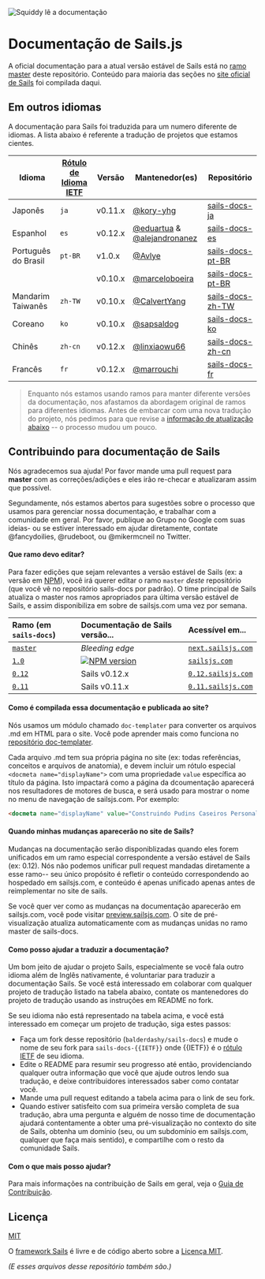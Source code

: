 ![Squiddy lê a documentação](https://sailsjs.com/images/squidford_swimming.png)

# Documentação de Sails.js

A oficial documentação para a atual versão estável de Sails está no [ramo master](https://github.com/balderdashy/sails-docs) deste repositório. Conteúdo para maioria das seções no [site oficial de Sails](https://sailsjs.com) foi compilada daqui.


## Em outros idiomas

A documentação para Sails foi traduzida para um numero diferente de idiomas. A lista abaixo é referente a tradução de projetos que estamos cientes.

| Idioma                     | [Rótulo de Idioma IETF](https://en.wikipedia.org/wiki/IETF_language_tag)  | Versão |  Mantenedor(es)        | Repositório                               |
| ---------------------------- | ------- | ------- | ------------------ | ---------------------------------- |
| Japonês                     | `ja`    | v0.11.x | [@kory-yhg](https://github.com/kory-yhg)      | [sails-docs-ja](https://github.com/balderdashy/sails-docs/tree/ja)
| Espanhol                      | `es`    | v0.12.x | [@eduartua](https://github.com/eduartua/) & [@alejandronanez](https://github.com/alejandronanez)   | [sails-docs-es](https://github.com/eduartua/sails-docs-es)
| Português do Brasil         | `pt-BR` | v1.0.x  | [@Avlye](https://github.com/Avlye) | [sails-docs-pt-BR](https://github.com/Avlye/sails-docs-pt-BR)
|                              |         | v0.10.x | [@marceloboeira](https://github.com/marceloboeira)   | [sails-docs-pt-BR](https://github.com/balderdashy/sails-docs/tree/pt-BR)
| Mandarim Taiwanês           | `zh-TW` | v0.10.x | [@CalvertYang](https://github.com/CalvertYang)   | [sails-docs-zh-TW](https://github.com/balderdashy/sails-docs/tree/zh-TW)
| Coreano                       | `ko`    | v0.10.x | [@sapsaldog](https://github.com/sapsaldog)   | [sails-docs-ko](https://github.com/balderdashy/sails-docs/tree/ko)
| Chinês                      | `zh-cn`    | v0.12.x | [@linxiaowu66](https://github.com/linxiaowu66)   | [sails-docs-zh-cn](https://github.com/linxiaowu66/sails-docs-zh-cn)
| Francês                       | `fr`    | v0.12.x | [@marrouchi](https://github.com/marrouchi)   | [sails-docs-fr](https://github.com/marrouchi/sails-docs-fr)


> Enquanto nós estamos usando ramos para manter diferente versões da documentação, nos afastamos da abordagem original de ramos para diferentes idiomas. Antes de embarcar com uma nova tradução do projeto, nós pedimos para que revise a [informação de atualização abaixo](#how-can-i-help-translate-the-documentation) -- o processo mudou um pouco.



## Contribuindo para documentação de Sails

Nós agradecemos sua ajuda! Por favor mande uma pull request para **master** com as correções/adições e eles irão re-checar e atualizaram assim que possível.

Segundamente, nós estamos abertos para sugestões sobre o processo que usamos para gerenciar nossa documentação, e trabalhar com a comunidade em geral. Por favor, publique ao Grupo no Google com suas ideias- ou se estiver interessado em ajudar diretamente, contate @fancydoilies, @rudeboot, ou @mikermcneil no Twitter.

#### Que ramo devo editar?

<!-- Com o lançamento da nova versão de Sails chegando, nós pedimos para que todas pull requests sejam feitas ao ramo `1.0`, até que o conteúdo da documentação 0.12 seja substituída no site principal. A única exceção é se você estiver documentando algo que não é relevante para Sails v1. -->

Para fazer edições que sejam relevantes a versão estável de Sails (ex: a versão em [NPM](npmjs.org/package/sails)), você irá querer editar o ramo `master` _deste_ repositório (que você vê no repositório sails-docs por padrão). O time principal de Sails atualiza o master nos ramos apropriados para última versão estável de Sails, e assim disponibiliza em sobre de sailsjs.com uma vez por semana.
 
 <!-- Isso depende de que tipo de edição você está fazendo. Mais comumente, você fará edições que são relevantes para última versão estável de Sails (como exemplo, a versão em [NPM](npmjs.org/package/sails)) e então queira editar o ramo `master` __desse__ repositório (que pode encontrar por padrão no repositório sails-docs). O time de documentação funde o master dentro do ramo apropriado para a última versão estável disponível de Sails, e então implementa no sailsjs.com uma vez por semana.

Por outro lado, se você está editando recursos não disponíveis relacionados a próxima versão; mais comumente como acompanhamento uma proposta de recurso ou uma pull request aberta de Sails ou um projeto relacionado, então você deva querer editar o ramo de próximas versões disponíveis de Sails (algumas vezes chamada de "edge").
-->

| Ramo (em `sails-docs`)                                          | Documentação de Sails versão...                                                     | Acessível em...   |
|:------------------------------------------------------------------|:---------------------------------------------------------------------------------------|:-------------------|
| [`master`](https://github.com/balderdashy/sails-docs/tree/master) | _Bleeding edge_                                                                        | [`next.sailsjs.com`](https://next.sailsjs.com)
| [`1.0`](https://github.com/balderdashy/sails-docs/tree/1.0)       | [![NPM version](https://badge.fury.io/js/sails.png)](http://badge.fury.io/js/sails)    | [`sailsjs.com`](https://sailsjs.com)
| [`0.12`](https://github.com/balderdashy/sails-docs/tree/0.12)     | Sails v0.12.x                                                                          | [`0.12.sailsjs.com`](https://0.12.sailsjs.com)
| [`0.11`](https://github.com/balderdashy/sails-docs/tree/0.11)     | Sails v0.11.x                                                                          | [`0.11.sailsjs.com`](http://0.11.sailsjs.com)


#### Como é compilada essa documentação e publicada ao site?

Nós usamos um módulo chamado `doc-templater` para converter os arquivos .md em HTML para o site. Você pode aprender mais como funciona no [repositório doc-templater](https://github.com/uncletammy/doc-templater).

Cada arquivo .md tem sua própria página no site (ex: todas referências, conceitos e arquivos de anatomia), e devem incluir um rótulo especial `<docmeta name="displayName">` com uma propriedade `value` específica ao título da página. Isto impactará como a página da dcoumentação aparecerá nos resultadores de motores de busca, e será usado para mostrar o nome no menu de navegação de sailsjs.com. Por exemplo:

```markdown
<docmeta name="displayName" value="Construindo Pudins Caseiros Personalizados">
```

#### Quando minhas mudanças aparecerão no site de Sails?

Mudanças na documentação serão disponiblizadas quando eles forem unificados em um ramo especial correspondente a versão estável de Sails (ex: 0.12). Nós não podemos unificar pull request mandadas diretamente a esse ramo-- seu único propósito é refletir o conteúdo correspondendo ao hospedado em sailsjs.com, e conteúdo é apenas unificado apenas antes de reimplementar no site de sails. 

Se você quer ver como as mudanças na documentação aparecerão em sailsjs.com, você pode visitar [preview.sailsjs.com](http://preview.sailsjs.com). O site de pré-visualização atualiza automaticamente com as mudanças unidas no ramo master de sails-docs.

#### Como posso ajudar a traduzir a documentação?

Um bom jeito de ajudar o projeto Sails, especialmente se você fala outro idioma além de Inglês nativamente, é voluntariar para traduzir a documentação Sails. Se você está interessado em colaborar com qualquer projeto de tradução listado na tabela abaixo, contate os mantenedores do projeto de tradução usando as instruções em README no fork.

Se seu idioma não está representado na tabela acima, e você está interessado em começar um projeto de tradução, siga estes passos:

+ Faça um fork desse repositório (`balderdashy/sails-docs`) e mude o nome de seu fork para `sails-docs-{{IETF}}` onde {{IETF}} é o [rótulo IETF](https://en.wikipedia.org/wiki/IETF_language_tag) de seu idioma.
+ Edite o README para resumir seu progresso até então, providenciando qualquer outra informação que você que ajude outros lendo sua tradução, e deixe contribuidores interessados saber como contatar você.
+ Mande uma pull request editando a tabela acima para o link de seu fork.
+ Quando estiver satisfeito com sua primeira versão completa de sua tradução, abra uma pergunta e alguém de nosso time de documentação ajudará contentamente a obter uma pré-visualização no contexto do site de Sails, obtenha um domínio (seu, ou um subdomínio em sailsjs.com, qualquer que faça mais sentido), e compartilhe com o resto da comunidade Sails.


#### Com o que mais posso ajudar?

Para mais informações na contribuição de Sails em geral, veja o [Guia de Contribuição](sailsjs.com/contributing).


## Licença

[MIT](./LICENSE.md)

O [framework Sails](https://sailsjs.com) é livre e de código aberto sobre a [Licença MIT](https://sailsjs.com/license).

_(E esses arquivos desse repositório também são.)_

